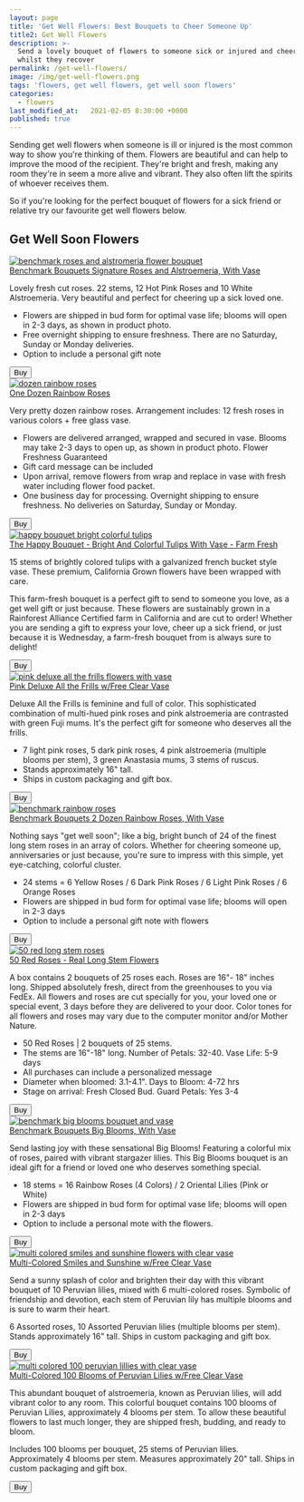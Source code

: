 ```yaml
---
layout: page
title: 'Get Well Flowers: Best Bouquets to Cheer Someone Up'
title2: Get Well Flowers
description: >-
  Send a lovely bouquet of flowers to someone sick or injured and cheer them up
  whilst they recover
permalink: /get-well-flowers/
image: /img/get-well-flowers.png
tags: 'flowers, get well flowers, get well soon flowers'
categories:
  - flowers
last_modified_at:   2021-02-05 8:30:00 +0000
published: true
---
```


<p>
Sending get well flowers when someone is ill or injured is the most common way to show you're thinking of them. Flowers are beautiful and can help to improve the mood of the recipient. They're bright and fresh, making any room they're in seem a more alive and vibrant. They also often lift the spirits of whoever receives them. 
</p>

<p>
So if you're looking for the perfect bouquet of flowers for a sick friend or relative try our favourite get well flowers below.  
</p>

<h2>Get Well Soon Flowers</h2>

<div class="product-cta-box">
<a href="https://www.amazon.com/gp/product/B00E3IXY62/ref=as_li_tl?ie=UTF8&camp=1789&creative=9325&creativeASIN=B00E3IXY62&linkCode=as2&tag=getwellmessages-20&linkId=0c599cb21658f538878ca62ded887ef1"><img src="/img/flowers/benchmark-bouquets-signature-roses-and-alstroemeria.jpeg" alt="benchmark roses and alstromeria flower bouquet"/></a>
<div class="product-cta-heading">
<a href="https://www.amazon.com/gp/product/B00E3IXY62/ref=as_li_tl?ie=UTF8&camp=1789&creative=9325&creativeASIN=B00E3IXY62&linkCode=as2&tag=getwellmessages-20&linkId=0c599cb21658f538878ca62ded887ef1">Benchmark Bouquets Signature Roses and Alstroemeria, With Vase</a>
</div>
<p>Lovely fresh cut roses. 22 stems, 12 Hot Pink Roses and 10 White Alstroemeria. Very beautiful and perfect for cheering up a sick loved one.</p>
<ul>
<li>Flowers are shipped in bud form for optimal vase life; blooms will open in 2-3 days, as shown in product photo.</li>
<li>Free overnight shipping to ensure freshness. There are no Saturday, Sunday or Monday deliveries.</li>
<li>Option to include a personal gift note</li>
</ul>
<div class="product-cta-button-centre"><a href="https://www.amazon.com/gp/product/B00E3IXY62/ref=as_li_tl?ie=UTF8&camp=1789&creative=9325&creativeASIN=B00E3IXY62&linkCode=as2&tag=getwellmessages-20&linkId=0c599cb21658f538878ca62ded887ef1"><button type="button" class="product-cta-button">Buy</button></a>
</div>
  
</div>


<div class="product-cta-box">
<a href="https://www.amazon.com/gp/product/B00WT1O8AG/ref=as_li_tl?ie=UTF8&camp=1789&creative=9325&creativeASIN=B00WT1O8AG&linkCode=as2&tag=getwellmessages-20&linkId=26d33d7896ec7325cc9bfe7a449f0ccb"><img src="/img/flowers/one-dozen-rainbow-roses.jpeg" alt="dozen rainbow roses" /></a>
<div class="product-cta-heading">
<a href="https://www.amazon.com/gp/product/B00WT1O8AG/ref=as_li_tl?ie=UTF8&camp=1789&creative=9325&creativeASIN=B00WT1O8AG&linkCode=as2&tag=getwellmessages-20&linkId=26d33d7896ec7325cc9bfe7a449f0ccb">One Dozen Rainbow Roses</a>
</div>
<p>Very pretty dozen rainbow roses. Arrangement includes: 12 fresh roses in various colors + free glass vase.</p>

<ul>
<li>Flowers are delivered arranged, wrapped and secured in vase. Blooms may take 2-3 days to open up, as shown in product photo. Flower Freshness Guaranteed</li>
<li>Gift card message can be included</li>
<li>Upon arrival, remove flowers from wrap and replace in vase with fresh water including flower food packet.</li>
<li>One business day for processing. Overnight shipping to ensure freshness. No deliveries on Saturday, Sunday or Monday.</li>
</ul>
<div class="product-cta-button-centre"><a href="https://www.amazon.com/gp/product/B00WT1O8AG/ref=as_li_tl?ie=UTF8&camp=1789&creative=9325&creativeASIN=B00WT1O8AG&linkCode=as2&tag=getwellmessages-20&linkId=26d33d7896ec7325cc9bfe7a449f0ccb"><button type="button" class="product-cta-button">Buy</button></a>
</div>
  
</div>


<div class="product-cta-box">
<a href="https://www.amazon.com/gp/product/B071KCZRX9/ref=as_li_tl?ie=UTF8&camp=1789&creative=9325&creativeASIN=B071KCZRX9&linkCode=as2&tag=getwellmessages-20&linkId=b4a159bd4b2567c6931dffa60259a043"><img src="/img/flowers/bright-colorful-tulips.jpeg" alt="happy bouquet bright colorful tulips"/></a>
<div class="product-cta-heading">
<a href="https://www.amazon.com/gp/product/B071KCZRX9/ref=as_li_tl?ie=UTF8&camp=1789&creative=9325&creativeASIN=B071KCZRX9&linkCode=as2&tag=getwellmessages-20&linkId=b4a159bd4b2567c6931dffa60259a043">The Happy Bouquet - Bright And Colorful Tulips With Vase - Farm Fresh</a>
</div>
<p>15 stems of brightly colored tulips with a galvanized french bucket style vase. These premium, California Grown flowers have been wrapped with care.</p>
  
<p>This farm-fresh bouquet is a perfect gift to send to someone you love, as a get well gift or just because. These flowers are sustainably grown in a Rainforest Alliance Certified farm in California and are cut to order! Whether you are sending a gift to express your love, cheer up a sick friend, or just because it is Wednesday, a farm-fresh bouquet from is always sure to delight!</p>

<div class="product-cta-button-centre"><a href="https://www.amazon.com/gp/product/B071KCZRX9/ref=as_li_tl?ie=UTF8&camp=1789&creative=9325&creativeASIN=B071KCZRX9&linkCode=as2&tag=getwellmessages-20&linkId=b4a159bd4b2567c6931dffa60259a043"><button type="button" class="product-cta-button">Buy</button></a>
</div>
  
</div>


<div class="product-cta-box">
<a href="https://www.amazon.com/gp/product/B00HXCQ3OA/ref=as_li_tl?ie=UTF8&camp=1789&creative=9325&creativeASIN=B00HXCQ3OA&linkCode=as2&tag=getwellmessages-20&linkId=684bac4f2a68619b31090b92026c3e4e"><img src="/img/flowers/pink-deluxe-frills-flowers.jpeg" alt="pink deluxe all the frills flowers with vase" /></a>
<div class="product-cta-heading">
<a href="https://www.amazon.com/gp/product/B00HXCQ3OA/ref=as_li_tl?ie=UTF8&camp=1789&creative=9325&creativeASIN=B00HXCQ3OA&linkCode=as2&tag=getwellmessages-20&linkId=684bac4f2a68619b31090b92026c3e4e">Pink Deluxe All the Frills w/Free Clear Vase</a>
</div>
<p>
Deluxe All the Frills is feminine and full of color. This sophisticated combination of multi-hued pink roses and pink alstroemeria are contrasted with green Fuji mums. It's the perfect gift for someone who deserves all the frills.</p>
  
<ul>
<li>7 light pink roses, 5 dark pink roses, 4 pink alstroemeria (multiple blooms per stem), 3 green Anastasia mums, 3 stems of ruscus.</li>
<li>Stands approximately 16" tall.</li>
<li>Ships in custom packaging and gift box.</li>
</ul>

<div class="product-cta-button-centre"><a href="https://www.amazon.com/gp/product/B00HXCQ3OA/ref=as_li_tl?ie=UTF8&camp=1789&creative=9325&creativeASIN=B00HXCQ3OA&linkCode=as2&tag=getwellmessages-20&linkId=684bac4f2a68619b31090b92026c3e4e"><button type="button" class="product-cta-button">Buy</button></a>
</div>
  
</div>


<div class="product-cta-box">
<a href="https://www.amazon.com/gp/product/B00KWX50BE/ref=as_li_tl?ie=UTF8&camp=1789&creative=9325&creativeASIN=B00KWX50BE&linkCode=as2&tag=getwellmessages-20&linkId=3cc9d3d49e9eb5c158f9831a3532629b"><img src="/img/flowers/benchmark-rainbow-roses.jpeg" alt="benchmark rainbow roses" /></a>
<div class="product-cta-heading">
<a href="https://www.amazon.com/gp/product/B00KWX50BE/ref=as_li_tl?ie=UTF8&camp=1789&creative=9325&creativeASIN=B00KWX50BE&linkCode=as2&tag=getwellmessages-20&linkId=3cc9d3d49e9eb5c158f9831a3532629b">Benchmark Bouquets 2 Dozen Rainbow Roses, With Vase</a>
</div>
<p>
Nothing says "get well soon"; like a big, bright bunch of 24 of the finest long stem roses in an array of colors. Whether for cheering someone up, anniversaries or just because, you're sure to impress with this simple, yet eye-catching, colorful cluster.  
</p>

<ul>
<li>24 stems = 6 Yellow Roses / 6 Dark Pink Roses / 6 Light Pink Roses / 6 Orange Roses</li>
<li>Flowers are shipped in bud form for optimal vase life; blooms will open in 2-3 days</li>
<li>Option to include a personal gift note with flowers</li>  
</ul>

<div class="product-cta-button-centre"><a href="https://www.amazon.com/gp/product/B00KWX50BE/ref=as_li_tl?ie=UTF8&camp=1789&creative=9325&creativeASIN=B00KWX50BE&linkCode=as2&tag=getwellmessages-20&linkId=3cc9d3d49e9eb5c158f9831a3532629b"><button type="button" class="product-cta-button">Buy</button></a>
</div>
  
</div>



<div class="product-cta-box">
<a href="https://www.amazon.com/gp/product/B00B2PN1E4/ref=as_li_tl?ie=UTF8&camp=1789&creative=9325&creativeASIN=B00B2PN1E4&linkCode=as2&tag=getwellmessages-20&linkId=c325032eae885745aafc45c913184783"><img src="/img/flowers/long-stem-roses.jpeg" alt="50 red long stem roses" /></a>
<div class="product-cta-heading">
<a href="https://www.amazon.com/gp/product/B00B2PN1E4/ref=as_li_tl?ie=UTF8&camp=1789&creative=9325&creativeASIN=B00B2PN1E4&linkCode=as2&tag=getwellmessages-20&linkId=c325032eae885745aafc45c913184783">50 Red Roses - Real Long Stem Flowers</a>
</div>
<p>
A box contains 2 bouquets of 25 roses each. Roses are 16"- 18" inches long.  Shipped absolutely fresh, direct from the greenhouses to you via FedEx. All flowers and roses are cut specially for you, your loved one or special event, 3 days before they are delivered to your door. Color tones for all flowers and roses may vary due to the computer monitor and/or Mother Nature.  
</p>
  
<ul>
<li>50 Red Roses | 2 bouquets of 25 stems.</li>
<li>The stems are 16"-18" long. Number of Petals: 32-40. Vase Life: 5-9 days</li>
<li>All purchases can include a personalized message</li>
<li>Diameter when bloomed: 3.1-4.1". Days to Bloom: 4-72 hrs</li>
<li>Stage on arrival: Fresh Closed Bud. Guard Petals: Yes 3-4</li>
</ul>

<div class="product-cta-button-centre"><a href="https://www.amazon.com/gp/product/B00B2PN1E4/ref=as_li_tl?ie=UTF8&camp=1789&creative=9325&creativeASIN=B00B2PN1E4&linkCode=as2&tag=getwellmessages-20&linkId=c325032eae885745aafc45c913184783"><button type="button" class="product-cta-button">Buy</button></a>
</div>
  
</div>



<div class="product-cta-box">
<a href="https://www.amazon.com/gp/product/B00H32IEW4/ref=as_li_tl?ie=UTF8&camp=1789&creative=9325&creativeASIN=B00H32IEW4&linkCode=as2&tag=getwellmessages-20&linkId=eb923d3651019bf648ec45c3a3363bad"><img src="/img/flowers/benchmark-big-blooms.jpeg" alt="benchmark big blooms bouquet and vase" /></a>
<div class="product-cta-heading">
<a href="https://www.amazon.com/gp/product/B00H32IEW4/ref=as_li_tl?ie=UTF8&camp=1789&creative=9325&creativeASIN=B00H32IEW4&linkCode=as2&tag=getwellmessages-20&linkId=eb923d3651019bf648ec45c3a3363bad">Benchmark Bouquets Big Blooms, With Vase</a>
</div>
<p>
Send lasting joy with these sensational Big Blooms! Featuring a colorful mix of roses, paired with vibrant stargazer lilies. This Big Blooms bouquet is an ideal gift for a friend or loved one who deserves something special.  
</p>

<ul>
<li>18 stems = 16 Rainbow Roses (4 Colors) / 2 Oriental Lilies (Pink or White)</li>
<li>Flowers are shipped in bud form for optimal vase life; blooms will open in 2-3 days</li>
<li>Option to include a personal mote with the flowers.</li>
</ul>

<div class="product-cta-button-centre"><a href="https://www.amazon.com/gp/product/B00H32IEW4/ref=as_li_tl?ie=UTF8&camp=1789&creative=9325&creativeASIN=B00H32IEW4&linkCode=as2&tag=getwellmessages-20&linkId=eb923d3651019bf648ec45c3a3363bad"><button type="button" class="product-cta-button">Buy</button></a>
</div>
  
</div>



<div class="product-cta-box">
<a href="https://www.amazon.com/gp/product/B00EUD6GLA/ref=as_li_tl?ie=UTF8&camp=1789&creative=9325&creativeASIN=B00EUD6GLA&linkCode=as2&tag=getwellmessages-20&linkId=b32e6dfcbe5217d62a87510b67f816e4"><img src="/img/flowers/smiles-and-sunshine-flowers.jpeg" alt="multi colored smiles and sunshine flowers with clear vase" /></a>
<div class="product-cta-heading">
<a href="https://www.amazon.com/gp/product/B00EUD6GLA/ref=as_li_tl?ie=UTF8&camp=1789&creative=9325&creativeASIN=B00EUD6GLA&linkCode=as2&tag=getwellmessages-20&linkId=b32e6dfcbe5217d62a87510b67f816e4">Multi-Colored Smiles and Sunshine w/Free Clear Vase</a>
</div>
<p>
Send a sunny splash of color and brighten their day with this vibrant bouquet of 10 Peruvian lilies, mixed with 6 multi-colored roses. Symbolic of friendship and devotion, each stem of Peruvian lily has multiple blooms and is sure to warm their heart.</p>
  
<p>6 Assorted roses, 10 Assorted Peruvian lilies (multiple blooms per stem). Stands approximately 16" tall. Ships in custom packaging and gift box.  
</p>

<div class="product-cta-button-centre"><a href="https://www.amazon.com/gp/product/B00EUD6GLA/ref=as_li_tl?ie=UTF8&camp=1789&creative=9325&creativeASIN=B00EUD6GLA&linkCode=as2&tag=getwellmessages-20&linkId=b32e6dfcbe5217d62a87510b67f816e4"><button type="button" class="product-cta-button">Buy</button></a>
</div>
  
</div>



<div class="product-cta-box">
<a href="https://www.amazon.com/gp/product/B0013I44GO/ref=as_li_tl?ie=UTF8&camp=1789&creative=9325&creativeASIN=B0013I44GO&linkCode=as2&tag=getwellmessages-20&linkId=77c8332771bb5a1bd6cc1b09e4f377bd"><img src="/img/flowers/100-peruvian-blooms.jpeg" alt="multi colored 100 peruvian lillies with clear vase" /></a>
<div class="product-cta-heading">
<a href="https://www.amazon.com/gp/product/B0013I44GO/ref=as_li_tl?ie=UTF8&camp=1789&creative=9325&creativeASIN=B0013I44GO&linkCode=as2&tag=getwellmessages-20&linkId=77c8332771bb5a1bd6cc1b09e4f377bd">Multi-Colored 100 Blooms of Peruvian Lilies w/Free Clear Vase</a>
</div>
<p>
This abundant bouquet of alstroemeria, known as Peruvian lilies, will add vibrant color to any room. This colorful bouquet contains 100 blooms of Peruvian Lilies, approximately 4 blooms per stem. To allow these beautiful flowers to last much longer, they are shipped fresh, budding, and ready to bloom.</p>
  
<p>Includes 100 blooms per bouquet, 25 stems of Peruvian lilies. Approximately 4 blooms per stem. Measures approximately 20" tall. Ships in custom packaging and gift box.
</p>

<div class="product-cta-button-centre"><a href="https://www.amazon.com/gp/product/B0013I44GO/ref=as_li_tl?ie=UTF8&camp=1789&creative=9325&creativeASIN=B0013I44GO&linkCode=as2&tag=getwellmessages-20&linkId=77c8332771bb5a1bd6cc1b09e4f377bd"><button type="button" class="product-cta-button">Buy</button></a>
</div>
  
</div>
